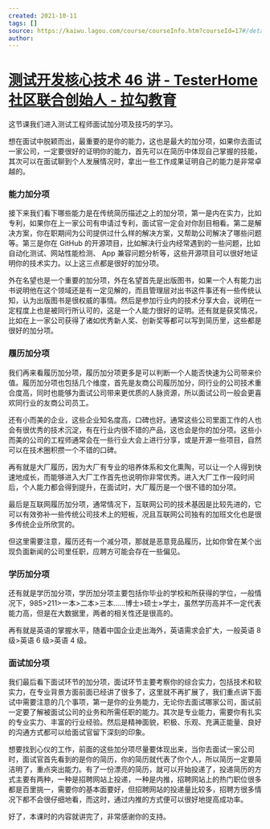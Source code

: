 ```yaml
---
created: 2021-10-11
tags: []
source: https://kaiwu.lagou.com/course/courseInfo.htm?courseId=17#/detail/pc?id=317
author: 
---
```


# [测试开发核心技术 46 讲 - TesterHome 社区联合创始人 - 拉勾教育](https://kaiwu.lagou.com/course/courseInfo.htm?courseId=17#/detail/pc?id=317)


这节课我们进入测试工程师面试加分项及技巧的学习。

想在面试中脱颖而出，最重要的是你的能力，这也是最大的加分项，如果你去面试一家公司，一定要很好的证明你的能力，首先可以在简历中体现自己掌握的技能，其次可以在面试聊到个人发展情况时，拿出一些工作成果证明自己的能力是非常卓越的。

### 能力加分项

接下来我们看下哪些能力是在传统简历描述之上的加分项，第一是内在实力，比如专利，如果你在上一家公司有申请过专利，面试官一定会对你刮目相看。第二是解决方案，你在职期间为公司提供过什么样的解决方案，又帮助公司解决了哪些问题等。第三是你在 GitHub 的开源项目，比如解决行业内经常遇到的一些问题，比如自动化测试、网站性能检测、 App 兼容问题分析等，这些开源项目可以很好地证明你的技术实力。以上这三点都是很好的加分项。

外在名望也是一个重要的加分项，外在名望首先是出版图书，如果一个人有能力出书说明他在这个领域还是有一定见解的，而且管理层对出书这件事还有一些传统认知，认为出版图书是很权威的事情。然后是参加行业内的技术分享大会，说明在一定程度上也是被同行所认可的，这是一个人能力很好的证明。还有就是获奖情况，比如在上一家公司获得了诸如优秀新人奖、创新奖等都可以写到简历里，这些都是很好的加分项。

### 履历加分项

我们再来看履历加分项，履历加分项更多是可以判断一个人能否快速为公司带来价值。履历加分项也包括几个维度，首先是友商公司履历加分，同行业的公司技术重合度高，同时也能够为面试公司带来更优质的人脉资源，所以面试公司一般会更喜欢同行业的友商公司员工。

还有小而美的企业，这些企业知名度高，口碑也好。通常这些公司里面工作的人也会有很优秀的技术沉淀，有在行业内很不错的产品，这也会是你的加分项。这些小而美的公司的工程师通常会在一些行业大会上进行分享，或是开源一些项目，自然可以在技术圈积攒一个不错的口碑。

再有就是大厂履历，因为大厂有专业的培养体系和文化熏陶，可以让一个人得到快速地成长，而能够进入大厂工作首先也说明你非常优秀。进入大厂工作一段时间后，个人能力都会得到提升，在面试时，大厂履历是一个很不错的加分项。

最后是互联网履历加分项，通常情况下，互联网公司的技术基因是比较先进的，它可以有效弥补一些传统公司技术上的短板，况且互联网公司独有的加班文化也是很多传统企业所欣赏的。

但这里需要注意，履历还有一个减分项，那就是恶意竞品履历，比如你曾在某个出现负面新闻的公司里任职，应聘方可能会存在一些偏见。

### 学历加分项

还有就是学历加分项，学历加分项主要包括你毕业的学校和所获得的学位，一般情况下，985>211>一本>二本>三本……博士>硕士>学士，虽然学历高并不一定代表能力高，但是在大数据里，两者的相关性还是很高的。

再有就是英语的掌握水平，随着中国企业走出海外，英语需求会扩大，一般英语 8 级>英语 6 级>英语 4 级。

### 面试加分项

我们最后看下面试环节的加分项，面试环节主要考察你的综合实力，包括技术和软实力，在专业背景方面前面已经讲了很多了，这里就不再扩展了，我们重点讲下面试中需要注意的几个事项，第一是你的业务能力，无论你去面试哪家公司，面试前一定要了解被面试公司的业务和所需任职的能力。其次是专业能力，需要你有扎实的专业实力、丰富的行业经验。然后是精神面貌，积极、乐观、充满正能量、良好的沟通方式都可以给面试官留下深刻的印象。

想要找到心仪的工作，前面的这些加分项尽量要体现出来，当你去面试一家公司时，面试官首先看到的是你的简历，你的简历就代表了你个人，所以简历一定要简洁明了，重点突出能力。有了一份漂亮的简历，就可以开始投递了，投递简历的方式主要有两种，一种是招聘网站上投递，一种是内推，招聘网站上的热门职位很多都是百里挑一，需要你的基本面要好，但招聘网站的投递量比较多，招聘方很多情况下都不会很仔细地看，而这时，通过内推的方式便可以很好地提高成功率。

好了，本课时的内容就讲完了，非常感谢你的支持。
